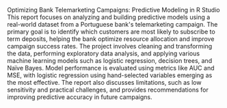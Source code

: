 Optimizing Bank Telemarketing Campaigns: Predictive Modeling in R Studio
This report focuses on analyzing and building predictive models using a real-world dataset from a Portuguese bank's telemarketing campaign. The primary goal is to identify which customers are most likely to subscribe to term deposits, helping the bank optimize resource allocation and improve campaign success rates. The project involves cleaning and transforming the data, performing exploratory data analysis, and applying various machine learning models such as logistic regression, decision trees, and Naïve Bayes. Model performance is evaluated using metrics like AUC and MSE, with logistic regression using hand-selected variables emerging as the most effective. The report also discusses limitations, such as low sensitivity and practical challenges, and provides recommendations for improving predictive accuracy in future campaigns.
